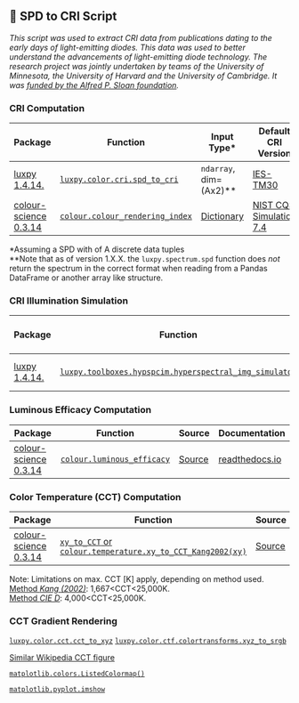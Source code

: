 ## 🌈 SPD to CRI Script

_This script was used to extract CRI data from publications dating to the early days of light-emitting diodes. This data was used to better understand the advancements of light-emitting diode technology. The research project was jointly undertaken by teams of the University of Minnesota, the University of Harvard and the University of Cambridge. It was [funded by the Alfred P. Sloan foundation](https://sloan.org/grant-detail/8567)._

### CRI Computation

| Package | Function | Input Type* | Default CRI Version | Documentation |
| ------- | -------- | ----- | ----------- | ------------- |
| [luxpy 1.4.14.](https://github.com/ksmet1977/luxpy) | [`luxpy.color.cri.spd_to_cri`](https://ksmet1977.github.io/luxpy/build/html/color.html?highlight=spd_to_cri#luxpy.color.cri.spd_to_cri) | `ndarray`, dim=(Ax2)** | [IES-TM30](https://web.archive.org/web/20191220085010/https://www.ies.org/product/ies-method-for-evaluating-light-source-color-rendition/) |[readthedocs.io](https://ksmet1977.github.io/luxpy/build/html/index.html) |
| [colour-science 0.3.14](https://www.colour-science.org/) | [`colour.colour_rendering_index`](https://colour.readthedocs.io/en/develop/generated/colour.colour_rendering_index.html#colour.colour_rendering_index) | [Dictionary](https://colour.readthedocs.io/en/develop/generated/colour.SpectralDistribution.html#colour.SpectralDistribution) | [NIST CQS Simulation 7.4](https://drive.google.com/file/d/1PsuU6QjUJjCX6tQyCud6ul2Tbs8rYWW9) |[readthedocs.io](https://colour.readthedocs.io/en/develop/index.html)|

\*Assuming a SPD with of A discrete data tuples \
\**Note that as of version 1.X.X. the `luxpy.spectrum.spd` function does _not_ return the spectrum in the correct format when reading from a Pandas DataFrame or another array like structure.

### CRI Illumination Simulation

| Package | Function | Input Type* | Default CRI Version | Documentation |
| ------- | -------- | ----- | ----------- | ------------- |
| [luxpy 1.4.14.](https://github.com/ksmet1977/luxpy) | [`luxpy.toolboxes.hypspcim.hyperspectral_img_simulator`](https://ksmet1977.github.io/luxpy/build/html/_modules/luxpy/toolboxes/hypspcim/hyperspectral_img_simulator.html) | `ndarray`, dim=(Ax2)** | [IES-TM30](https://web.archive.org/web/20191220085010/https://www.ies.org/product/ies-method-for-evaluating-light-source-color-rendition/) |[readthedocs.io](https://ksmet1977.github.io/luxpy/build/html/index.html) |

### Luminous Efficacy Computation

| Package | Function | Source | Documentation |
| ------ | -------- | ------ | ------------- |
| [colour-science 0.3.14](https://www.colour-science.org/) | [`colour.luminous_efficacy`](https://www.colour-science.org/) | [Source](https://colour.readthedocs.io/en/latest/_modules/colour/colorimetry/photometry.html#luminous_efficacy) | [readthedocs.io](https://colour.readthedocs.io/en/latest/index.html) |

### Color Temperature (CCT) Computation

| Package | Function | Source | Documentation |
| ------ | -------- | ------ | ------------- |
| [colour-science 0.3.14](https://www.colour-science.org/) | [`xy_to_CCT` or `colour.temperature.xy_to_CCT_Kang2002(xy)`](https://colour.readthedocs.io/en/latest/colour.temperature.html?highlight=color%20temperature#correlated-colour-temperature) | [Source](https://colour.readthedocs.io/en/latest/_modules/colour/temperature.html#xy_to_CCT) | [readthedocs.io](https://colour.readthedocs.io/en/latest/index.html) |

Note: Limitations on max. CCT [K] apply, depending on method used. \
[Method *Kang (2002)*](https://github.com/michaelweinold/colour/blob/develop/colour/temperature/kang2002.py): 1,667<CCT<25,000K. \
[Method *CIE D*](https://github.com/michaelweinold/colour/blob/develop/colour/temperature/cie_d.py): 4,000<CCT<25,000K.

### CCT Gradient Rendering

[`luxpy.color.cct.cct_to_xyz`](https://ksmet1977.github.io/luxpy/build/html/color.html?highlight=color%20temperature#luxpy.color.cct.cct_to_xyz)
[`luxpy.color.ctf.colortransforms.xyz_to_srgb`](https://ksmet1977.github.io/luxpy/build/html/color.html?highlight=rgb#luxpy.color.ctf.colortransforms.xyz_to_srgb)

[Similar Wikipedia CCT figure](https://commons.wikimedia.org/wiki/File:Color_temperature_black_body_800-12200K.svg)

[`matplotlib.colors.ListedColormap()`](https://matplotlib.org/2.0.2/api/colors_api.html#matplotlib.colors.ListedColormap)

[`matplotlib.pyplot.imshow`](https://matplotlib.org/3.1.1/api/_as_gen/matplotlib.pyplot.imshow.html#matplotlib-pyplot-imshow)
